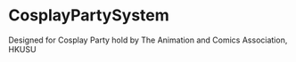 # CosplayPartySystem
Designed for Cosplay Party hold by The Animation and Comics Association, HKUSU
